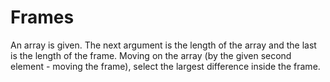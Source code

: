 # Frames

An array is given. The next argument is the length of the array and the last is the length of the frame.
Moving on the array (by the given second element - moving the frame), select the largest difference inside the frame.

